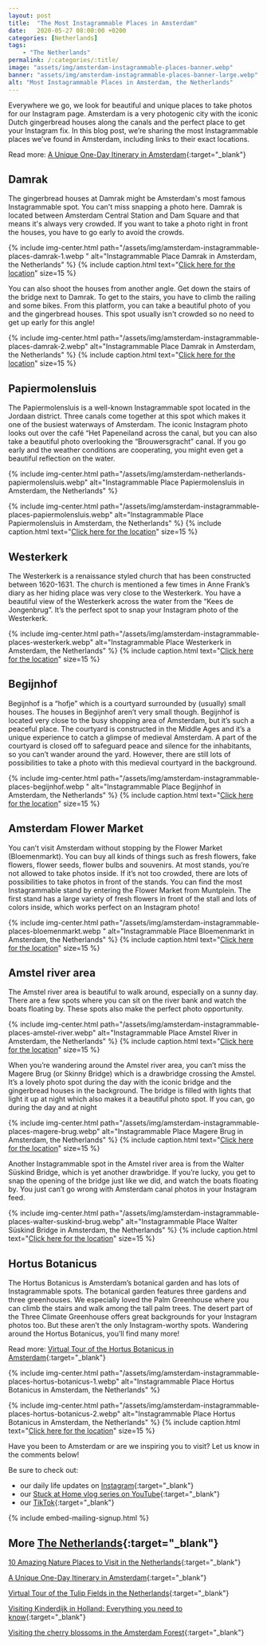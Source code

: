 ```yaml
---
layout: post
title:  "The Most Instagrammable Places in Amsterdam"
date:   2020-05-27 08:00:00 +0200
categories: [Netherlands]
tags:
    - "The Netherlands"
permalink: /:categories/:title/
image: "assets/img/amsterdam-instagrammable-places-banner.webp"
banner: "assets/img/amsterdam-instagrammable-places-banner-large.webp"
alt: "Most Instagrammable Places in Amsterdam, the Netherlands"
---
```


Everywhere we go, we look for beautiful and unique places to take photos for our Instagram page. Amsterdam is a very photogenic city with the iconic Dutch gingerbread houses along the canals and the perfect place to get your Instagram fix. In this blog post, we’re sharing the most Instagrammable places we’ve found in Amsterdam, including links to their exact locations. 

Read more: 
[A Unique One-Day Itinerary in Amsterdam][one day amsterdam]{:target="_blank"} 

## Damrak

The gingerbread houses at Damrak might be Amsterdam's most famous Instagrammable spot. You can't miss snapping a photo here. Damrak is located between Amsterdam Central Station and Dam Square and that means it's always very crowded. If you want to take a photo right in front the houses, you have to go early to avoid the crowds. 

{% include img-center.html path="/assets/img/amsterdam-instagrammable-places-damrak-1.webp " alt="Instagrammable Place Damrak in Amsterdam, the Netherlands" %}
{% include caption.html text="<a target='_blank' href='https://goo.gl/maps/cXMzgEpS8NzyoRCj9'>Click here for the location</a>" size=15 %}

You can also shoot the houses from another angle. Get down the stairs of the bridge next to Damrak. To get to the stairs, you have to climb the railing and some bikes. From this platform, you can take a beautiful photo of you and the gingerbread houses. This spot usually isn't crowded so no need to get up early for this angle! 

{% include img-center.html path="/assets/img/amsterdam-instagrammable-places-damrak-2.webp" alt="Instagrammable Place Damrak in Amsterdam, the Netherlands" %}
{% include caption.html text="<a target='_blank' href='https://goo.gl/maps/GBCKvNsFQ71RckkL6'>Click here for the location</a>" size=15 %}

## Papiermolensluis

The Papiermolensluis is a well-known Instagrammable spot located in the Jordaan district. Three canals come together at this spot which makes it one of the busiest waterways of Amsterdam. The iconic Instagram photo looks out over the café “Het Papeneiland across the canal, but you can also take a beautiful photo overlooking the “Brouwersgracht” canal. If you go early and the weather conditions are cooperating, you might even get a beautiful reflection on the water. 

{% include img-center.html path="/assets/img/amsterdam-netherlands-papiermolensluis.webp" alt="Instagrammable Place Papiermolensluis in Amsterdam, the Netherlands" %}

{% include img-center.html path="/assets/img/amsterdam-instagrammable-places-papiermolensluis.webp" alt="Instagrammable Place Papiermolensluis in Amsterdam, the Netherlands" %}
{% include caption.html text="<a target='_blank' href='https://goo.gl/maps/AxjPgtx3c9LnbtjF8'>Click here for the location</a>" size=15 %}

## Westerkerk

The Westerkerk is a renaissance styled church that has been constructed between 1620-1631. The church is mentioned a few times in Anne Frank’s diary as her hiding place was very close to the Westerkerk. You have a beautiful view of the Westerkerk across the water from the “Kees de Jongenbrug”. It’s the perfect spot to snap your Instagram photo of the Westerkerk. 

{% include img-center.html path="/assets/img/amsterdam-instagrammable-places-westerkerk.webp" alt="Instagrammable Place Westerkerk in Amsterdam, the Netherlands" %}
{% include caption.html text="<a target='_blank' href='https://goo.gl/maps/3ep3TCAtUmFuuoe39'>Click here for the location</a>" size=15 %}

## Begijnhof

Begijnhof is a “hofje” which is a courtyard surrounded by (usually) small houses. The houses in Begijnhof aren’t very small though. Begijnhof is located very close to the busy shopping area of Amsterdam, but it’s such a peaceful place. The courtyard is constructed in the Middle Ages and it’s a unique experience to catch a glimpse of medieval Amsterdam. A part of the courtyard is closed off to safeguard peace and silence for the inhabitants, so you can’t wander around the yard. However, there are still lots of possibilities to take a photo with this medieval courtyard in the background. 

{% include img-center.html path="/assets/img/amsterdam-instagrammable-places-begijnhof.webp " alt="Instagrammable Place Begijnhof in Amsterdam, the Netherlands" %}
{% include caption.html text="<a target='_blank' href='https://goo.gl/maps/EKcmcoLqkfkpcYwz5'>Click here for the location</a>" size=15 %}

## Amsterdam Flower Market 

You can’t visit Amsterdam without stopping by the Flower Market (Bloemenmarkt). You can buy all kinds of things such as fresh flowers, fake flowers, flower seeds, flower bulbs and souvenirs. At most stands, you’re not allowed to take photos inside. If it’s not too crowded, there are lots of possibilities to take photos in front of the stands. You can find the most Instagrammable stand by entering the Flower Market from Muntplein. The first stand has a large variety of fresh flowers in front of the stall and lots of colors inside, which works perfect on an Instagram photo! 

{% include img-center.html path="/assets/img/amsterdam-instagrammable-places-bloemenmarkt.webp " alt="Instagrammable Place Bloemenmarkt in Amsterdam, the Netherlands" %}
{% include caption.html text="<a target='_blank' href='https://goo.gl/maps/SCowiia6fv9UNnbY7'>Click here for the location</a>" size=15 %}

## Amstel river area

The Amstel river area is beautiful to walk around, especially on a sunny day. There are a few spots where you can sit on the river bank and watch the boats floating by. These spots also make the perfect photo opportunity. 

{% include img-center.html path="/assets/img/amsterdam-instagrammable-places-amstel-river.webp" alt="Instagrammable Place Amstel River in Amsterdam, the Netherlands" %}
{% include caption.html text="<a target='_blank' href='https://goo.gl/maps/sB3sEPzagVwxrwj66'>Click here for the location</a>" size=15 %}

When you’re wandering around the Amstel river area, you can’t miss the Magere Brug (or Skinny Bridge) which is a drawbridge crossing the Amstel. It’s a lovely photo spot during the day with the iconic bridge and the gingerbread houses in the background. The bridge is filled with lights that light it up at night which also makes it a beautiful photo spot. If you can, go during the day and at night

{% include img-center.html path="/assets/img/amsterdam-instagrammable-places-magere-brug.webp" alt="Instagrammable Place Magere Brug in Amsterdam, the Netherlands" %}
{% include caption.html text="<a target='_blank' href='https://goo.gl/maps/au9USvk87Q6S8BL4A'>Click here for the location</a>" size=15 %}

Another Instagrammable spot in the Amstel river area is from the Walter Süskind Bridge, which is yet another drawbridge. If you’re lucky, you get to snap the opening of the bridge just like we did, and watch the boats floating by. You just can’t go wrong with Amsterdam canal photos in your Instagram feed. 

{% include img-center.html path="/assets/img/amsterdam-instagrammable-places-walter-suskind-brug.webp" alt="Instagrammable Place Walter Süskind Bridge in Amsterdam, the Netherlands" %}
{% include caption.html text="<a target='_blank' href='https://goo.gl/maps/U61eHrZLK1hBvaC77'>Click here for the location</a>" size=15 %}

## Hortus Botanicus

The Hortus Botanicus is Amsterdam’s botanical garden and has lots of Instagrammable spots. The botanical garden features three gardens and three greenhouses. We especially loved the Palm Greenhouse where you can climb the stairs and walk among the tall palm trees. The desert part of the Three Climate Greenhouse offers great backgrounds for your Instagram photos too. But these aren’t the only Instagram-worthy spots. Wandering around the Hortus Botanicus, you’ll find many more! 

Read more: [Virtual Tour of the Hortus Botanicus in Amsterdam][vt hortus botanicus]{:target="_blank"} 

{% include img-center.html path="/assets/img/amsterdam-instagrammable-places-hortus-botanicus-1.webp" alt="Instagrammable Place Hortus Botanicus in Amsterdam, the Netherlands" %}

{% include img-center.html path="/assets/img/amsterdam-instagrammable-places-hortus-botanicus-2.webp" alt="Instagrammable Place Hortus Botanicus in Amsterdam, the Netherlands" %}
{% include caption.html text="<a target='_blank' href='https://g.page/hortusamsterdam?share'>Click here for the location</a>" size=15 %}

Have you been to Amsterdam or are we inspiring you to visit? Let us know in the comments below! 

Be sure to check out:  
- our daily life updates on [Instagram][instagram]{:target="_blank"}  
- our [Stuck at Home vlog series on YouTube][kipamojo youtube]{:target="_blank"}  
- our [TikTok][kipamojo tiktok]{:target="_blank"}  

{% include embed-mailing-signup.html %}

## More [The Netherlands][netherlands]{:target="_blank"}

[10 Amazing Nature Places to Visit in the Netherlands][nature netherlands]{:target="_blank"}

[A Unique One-Day Itinerary in Amsterdam][one day amsterdam]{:target="_blank"}

[Virtual Tour of the Tulip Fields in the Netherlands][vt tulip fields]{:target="_blank"}

[Visiting Kinderdijk in Holland: Everything you need to know][kinderdijk]{:target="_blank"}

[Visiting the cherry blossoms in the Amsterdam Forest][cherry blossoms amsterdam forest]{:target="_blank"}

[nature netherlands]: https://kipamojo.world/netherlands/Amazing-Nature-Places-to-Visit-in-the-Netherlands/ 
[one day amsterdam]: https://kipamojo.world/netherlands/A-Unique-One-Day-Itinerary-in-Amsterdam/ 
[cherry blossoms amsterdam forest]: https://kipamojo.world/netherlands/Visiting-the-cherry-blossoms-in-the-Amsterdam-Forest/ 
[kinderdijk]: https://kipamojo.world/netherlands/Visiting-Kinderdijk-in-Holland-Everything-you-need-to-know/ 
[vt tulip fields]: https://kipamojo.world/netherlands/Virtual-Tour-of-the-Tulip-Fields-in-the-Netherlands/ 
[tulips photo guide]: https://kipamojo.world/netherlands/Tulip-Fields-in-the-Netherlands-A-Photo-Guide/ 
[vt hortus botanicus]: https://kipamojo.world/netherlands/Virtual-Tour-of-the-Hortus-Botanicus-in-Amsterdam/ 
[netherlands]: https://kipamojo.world/tags.html#the-netherlands 
[instagram]: https://instagram.com/kipamojo 
[kipamojo youtube]: https://www.youtube.com/channel/UC1k4_eUajFuNQSgSf1MiFXg 
[kipamojo tiktok]: https://www.tiktok.com/@kipamojo 
